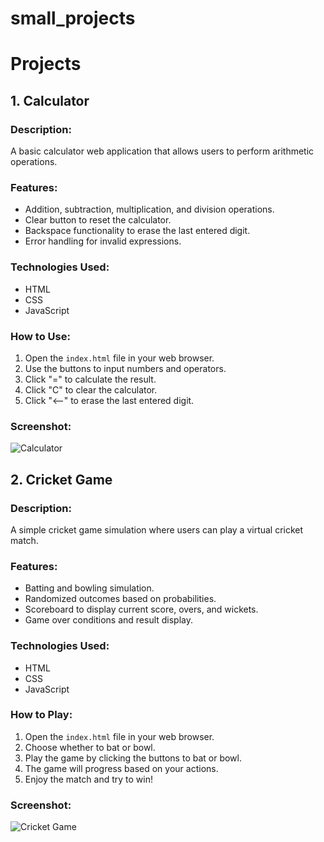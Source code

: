 # small_projects
# Projects

## 1. Calculator

### Description:
A basic calculator web application that allows users to perform arithmetic operations.

### Features:
- Addition, subtraction, multiplication, and division operations.
- Clear button to reset the calculator.
- Backspace functionality to erase the last entered digit.
- Error handling for invalid expressions.

### Technologies Used:
- HTML
- CSS
- JavaScript

### How to Use:
1. Open the `index.html` file in your web browser.
2. Use the buttons to input numbers and operators.
3. Click "=" to calculate the result.
4. Click "C" to clear the calculator.
5. Click "<--" to erase the last entered digit.

### Screenshot:
![Calculator](calculator_screenshot.png)

## 2. Cricket Game

### Description:
A simple cricket game simulation where users can play a virtual cricket match.

### Features:
- Batting and bowling simulation.
- Randomized outcomes based on probabilities.
- Scoreboard to display current score, overs, and wickets.
- Game over conditions and result display.

### Technologies Used:
- HTML
- CSS
- JavaScript

### How to Play:
1. Open the `index.html` file in your web browser.
2. Choose whether to bat or bowl.
3. Play the game by clicking the buttons to bat or bowl.
4. The game will progress based on your actions.
5. Enjoy the match and try to win!

### Screenshot:
![Cricket Game](cricket_game_screenshot.png)

